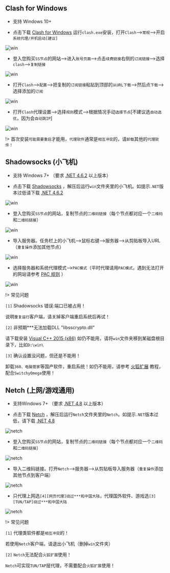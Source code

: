 ## Clash for Windows

* 支持 Windows 10+

* 点击下载 <a href="media/win/clash.exe" target="_blank">Clash for Windows</a> 运行`clash.exe`安装，打开`Clash`-->`常规`-->开启`系统代理/开机启动[建议]`

![win](media/win/cfw_1.jpg ':size=720')

* 登入您购买`SS节点`的网站-->进入`账号页面`-->点击`续费链接`右侧的`订阅链接`-->选择`clash`-->`复制链接`

![win](media/win/cfw_2.jpg ':size=720')

* 打开`Clash`-->`配置`-->把复制的`订阅链接`粘贴到顶部的`从URL下载`-->然后点`下载`-->选择添加的`订阅`

![win](media/win/cfw_3.jpg ':size=720')

* 打开`Clash`代理设置-->选择`规则`模式-->根据情况手动`选择节点`[不建议选`自动选优`，因为会`自动跳IP`]

![win](media/win/cfw_4.jpg ':size=720')

!> 首次安装`可能需要重启`才能用，`代理软件`通常是`相互冲突`的，请`卸载`其他的`代理软件！`

## Shadowsocks (小飞机)

* 支持 Windows 7+ （要求 [.NET 4.6.2](https://download.visualstudio.microsoft.com/download/pr/8e396c75-4d0d-41d3-aea8-848babc2736a/80b431456d8866ebe053eb8b81a168b3/ndp462-kb3151800-x86-x64-allos-enu.exe) 以上版本）

* 点击下载 <a href="media/win/win.zip" target="_blank">Shadowsocks</a> ，解压后运行`win`文件夹里的小飞机。如提示`.NET`版本过低请下载 [.NET 4.6.2 ](https://download.visualstudio.microsoft.com/download/pr/8e396c75-4d0d-41d3-aea8-848babc2736a/80b431456d8866ebe053eb8b81a168b3/ndp462-kb3151800-x86-x64-allos-enu.exe)

![win](media/win/ss_1.jpg ':size=720')

* 登入您购买`SS节点`的网站，复制节点的`二维码链接`（每个节点都对应一个`二维码`和`二维码链接`）

![win](media/win/ss_2.jpg ':size=720')

* 导入服务器。任务栏上的小飞机-->鼠标右键-->服务器-->从剪贴板导入URL（`重复操作`添加其他节点）

![win](media/win/ss_3.jpg ':size=720')

* 选择服务器和系统代理模式-->`PAC模式`（平时代理请用`PAC模式`，遇到无法打开的网站请参考 [PAC 规则](pac) ）

![win](media/win/ss_4.jpg ':size=720')

!> 常见问题

`[1]` Shadowsocks 错误:端口已被占用！

说明`重复运行`客户端，请关掉客户端重启系统后再试！

`[2]` 非预期***无法加载DLL "libsscrypto.dll"

请下载安装 [Visual C++ 2015 (x86)](https://download.microsoft.com/download/6/A/A/6AA4EDFF-645B-48C5-81CC-ED5963AEAD48/vc_redist.x86.exe) 如仍不能用，请将`win`文件夹移到某磁盘根目录下，比如`D:\win\`

`[3]` 确认设置没问题，但还是不能用！

卸载`360、电脑管家`等国产软件，重启系统！如仍不能用，请参考 [火狐扩展](firefox) 教程，配合`SwitchyOmega`使用！

## Netch (上网/游戏通用) 

* 支持Windows 7+ （要求 [.NET 4.8](https://download.visualstudio.microsoft.com/download/pr/2d6bb6b2-226a-4baa-bdec-798822606ff1/8494001c276a4b96804cde7829c04d7f/ndp48-x86-x64-allos-enu.exe) 以上版本）

* 点击下载 <a href="media/win/netch.zip" target="_blank">Netch</a> ，解压后运行`Netch`文件夹里的`Netch`。如提示`.NET`版本过低，请下载 [.NET 4.8 ](https://download.visualstudio.microsoft.com/download/pr/2d6bb6b2-226a-4baa-bdec-798822606ff1/8494001c276a4b96804cde7829c04d7f/ndp48-x86-x64-allos-enu.exe)

![netch](media/win/nc_1.jpg ':size=720')

* 登入您购买`SS节点`的网站，复制节点的`二维码链接`（每个节点都对应一个`二维码`和`二维码链接`）

![netch](media/win/nc_2.jpg ':size=720')

* 导入二维码链接。打开`Netch`-->服务器-->从剪贴板导入服务器（`重复操作`添加其他节点到客户端）

![netch](media/win/nc_3.jpg ':size=720')

* 只代理上网选`[4][网页代理]绕过***和中国大陆`，代理国外软件、游戏选`[3][TUN/TAP]绕过***和中国大陆`

![netch](media/win/nc_4.jpg ':size=720')

!> 常见问题

`[1]` 代理类软件都是`相互冲突`的！

若使用`Netch`客户端，请退出小飞机（删掉`win`文件夹）

`[2]` `Netch`无法配合`火狐扩展`使用！

`Netch`可实现`TUN/TAP`层代理，不需要配合`火狐扩展`使用！
